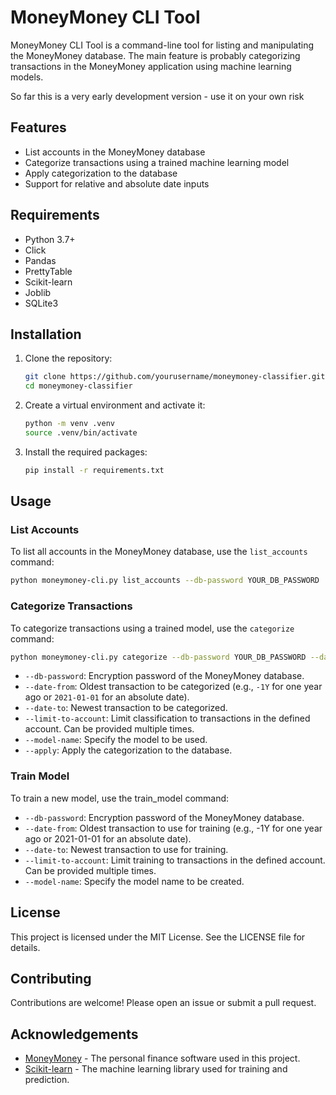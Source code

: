 
# MoneyMoney CLI Tool

MoneyMoney CLI Tool is a command-line tool for listing and manipulating the MoneyMoney database. The main feature is probably categorizing transactions in the MoneyMoney application using machine learning models.

So far this is a very early development version - use it on your own risk

## Features

- List accounts in the MoneyMoney database
- Categorize transactions using a trained machine learning model
- Apply categorization to the database
- Support for relative and absolute date inputs

## Requirements

- Python 3.7+
- Click
- Pandas
- PrettyTable
- Scikit-learn
- Joblib
- SQLite3

## Installation

1. Clone the repository:
    ```sh
    git clone https://github.com/yourusername/moneymoney-classifier.git
    cd moneymoney-classifier
    ```

2. Create a virtual environment and activate it:
    ```sh
    python -m venv .venv
    source .venv/bin/activate
    ```

3. Install the required packages:
    ```sh
    pip install -r requirements.txt
    ```

## Usage

### List Accounts

To list all accounts in the MoneyMoney database, use the `list_accounts` command:

```sh
python moneymoney-cli.py list_accounts --db-password YOUR_DB_PASSWORD
```

### Categorize Transactions

To categorize transactions using a trained model, use the `categorize` command:

```sh
python moneymoney-cli.py categorize --db-password YOUR_DB_PASSWORD --date-from -3M --date-to 2023-01-01 --limit-to-account ACCOUNT_ID --model-name default.pkl --apply
```

- `--db-password`: Encryption password of the MoneyMoney database.
- `--date-from`: Oldest transaction to be categorized (e.g., `-1Y` for one year ago or `2021-01-01` for an absolute date).
- `--date-to`: Newest transaction to be categorized.
- `--limit-to-account`: Limit classification to transactions in the defined account. Can be provided multiple times.
- `--model-name`: Specify the model to be used.
- `--apply`: Apply the categorization to the database.

### Train Model
To train a new model, use the train_model command:

- `--db-password`: Encryption password of the MoneyMoney database.
- `--date-from`: Oldest transaction to use for training (e.g., -1Y for one year ago or 2021-01-01 for an absolute date).
- `--date-to`: Newest transaction to use for training.
- `--limit-to-account`: Limit training to transactions in the defined account. Can be provided multiple times.
- `--model-name`: Specify the model name to be created.


## License

This project is licensed under the MIT License. See the LICENSE file for details.

## Contributing

Contributions are welcome! Please open an issue or submit a pull request.

## Acknowledgements

- [MoneyMoney](https://moneymoney-app.com/) - The personal finance software used in this project.
- [Scikit-learn](https://scikit-learn.org/) - The machine learning library used for training and prediction.
```

